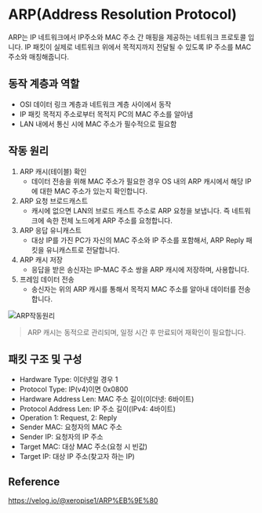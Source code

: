 # ARP(Address Resolution Protocol)

ARP는 IP 네트워크에서 IP주소와 MAC 주소 간 매핑을 제공하는 네트워크 프로토콜 입니다.
IP 패킷이 실제로 네트워크 위에서 목적지까지 전달될 수 있도록 IP 주소를 MAC 주소와 매칭해줍니다.

## 동작 계층과 역할

- OSI 데이터 링크 계층과 네트워크 계층 사이에서 동작
- IP 패킷 목적지 주소로부터 목적지 PC의 MAC 주소를 알아냄
- LAN 내에서 통신 시에 MAC 주소가 필수적으로 필요함

## 작동 원리

1. ARP 캐시(테이블) 확인 
   - 데이터 전송을 위해 MAC 주소가 필요한 경우 OS 내의 ARP 캐시에서 해당 IP에 대한 MAC 주소가 있는지 확인합니다.
2. ARP 요청 브로드캐스트
   - 캐시에 없으면 LAN의 브로드 캐스트 주소로 ARP 요청을 보냅니다. 즉 네트워크에 속한 전체 노드에게 ARP 주소를 요청합니다.
3. ARP 응답 유니캐스트
   - 대상 IP를 가진 PC가 자신의 MAC 주소와 IP 주소를 포함해서, ARP Reply 패킷을 유니캐스트로 전달합니다.
4. ARP 캐시 저장
   - 응답을 받은 송신자는 IP-MAC 주소 쌍을 ARP 캐시에 저장하며, 사용합니다.
5. 프레임 데이터 전송
   - 송신자는 위의 ARP 캐시를 통해서 목적지 MAC 주소를 알아내 데이터를 전송합니다.

![ARP작동원리](https://velog.velcdn.com/images/xeropise1/post/4861252b-e0e7-4b65-a93c-a79d1ac89db7/image.webp)

> ARP 캐시는 동적으로 관리되며, 일정 시간 후 만료되어 재확인이 필요합니다.

## 패킷 구조 및 구성

- Hardware Type:	이더넷일 경우 1
- Protocol Type:	IP(v4)이면 0x0800
- Hardware Address Len:	MAC 주소 길이(이더넷: 6바이트)
- Protocol Address Len:	IP 주소 길이(IPv4: 4바이트)
- Operation	1: Request, 2: Reply
- Sender MAC:	요청자의 MAC 주소
- Sender IP:	요청자의 IP 주소
- Target MAC:	대상 MAC 주소(요청 시 빈값)
- Target IP:	대상 IP 주소(찾고자 하는 IP)

## Reference
https://velog.io/@xeropise1/ARP%EB%9E%80